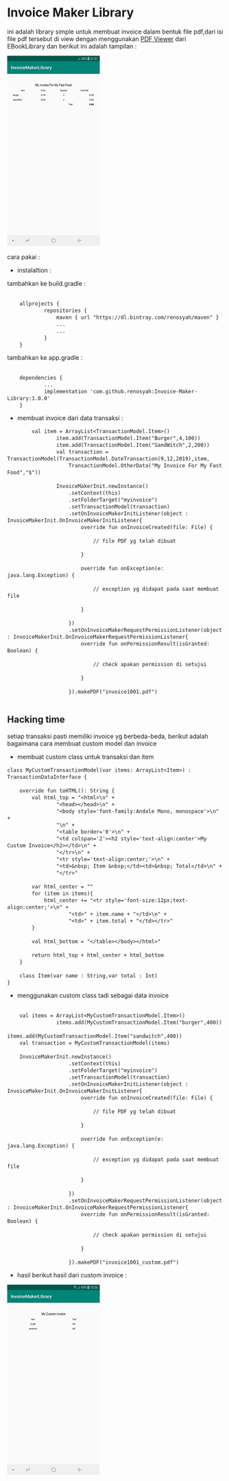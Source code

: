 # Invoice Maker Library

ini adalah library simple untuk membuat invoice dalam bentuk file pdf,dari isi file pdf tersebut di view dengan menggunakan [PDF Viewer](https://github.com/renosyah/EBookLibrary) dari EBookLibrary dan berikut ini adalah tampilan : 

![GitHub Logo](/image/image_1.jpg)


cara pakai : 

* instalaltion : 

tambahkan ke build.gradle :
```

	allprojects {
    		repositories {
        		maven { url "https://dl.bintray.com/renosyah/maven" }
        		...
       			...
    		}
	}

```


tambahkan ke app.gradle :
```

	dependencies {
    		...	
    		implementation 'com.github.renosyah:Invoice-Maker-Library:1.0.0'
	}

```


* membuat invoice dari data transaksi : 

```
		val item = ArrayList<TransactionModel.Item>()
                item.add(TransactionModel.Item("Burger",4,100))
                item.add(TransactionModel.Item("SandWitch",2,200))
                val transaction = TransactionModel(TransactionModel.DateTransaction(9,12,2019),item,
                    TransactionModel.OtherData("My Invoice For My Fast Food","$"))

                InvoiceMakerInit.newInstance()
                    .setContext(this)
                    .setFolderTarget("myinvoice")
                    .setTransactionModel(transaction)
                    .setOnInvoiceMakerInitListener(object : InvoiceMakerInit.OnInvoiceMakerInitListener{
                        override fun onInvoiceCreated(file: File) {
                            
                            // file PDF yg telah dibuat
                            
                        }

                        override fun onException(e: java.lang.Exception) {
                            
                            // exception yg didapat pada saat membuat file     
                        
                        }

                    })
                    .setOnInvoiceMakerRequestPermissionListener(object : InvoiceMakerInit.OnInvoiceMakerRequestPermissionListener{
                        override fun onPermissionResult(isGranted: Boolean) {
                            
                            // check apakan permission di setujui
                            
                        }

                    }).makePDF("invoice1001.pdf")


```



## Hacking time

setiap transaksi pasti memiliki invoice yg berbeda-beda, berikut adalah bagaimana cara membuat custom model dan invoice

* membuat custom class untuk transaksi dan item

```
class MyCustomTransactionModel(var items: ArrayList<Item>) : TransactionDataInterface {

    override fun toHTML(): String {
        val html_top = "<html>\n" +
                "<head></head>\n" +
                "<body style='font-family:Andale Mono, monospace'>\n" +
                "\n" +
                "<table border='0'>\n" +
                "<td colspan='2'><h2 style='text-align:center'>My Custom Invoice</h2></td>\n" +
                "</tr>\n" +
                "<tr style='text-align:center;'>\n" +
                "<td>&nbsp; Item &nbsp;</td><td>&nbsp; Total</td>\n" +
                "</tr>"

        var html_center = ""
        for (item in items){
            html_center += "<tr style='font-size:12px;text-align:center;'>\n" +
                    "<td>" + item.name + "</td>\n" +
                    "<td>" + item.total + "</td></tr>"
        }

        val html_bottom = "</table></body></html>"

        return html_top + html_center + html_bottom
    }

    class Item(var name : String,var total : Int)
}

```

* menggunakan custom class tadi sebagai data invoice

```

	val items = ArrayList<MyCustomTransactionModel.Item>()
                items.add(MyCustomTransactionModel.Item("burger",400))
                items.add(MyCustomTransactionModel.Item("sandwitch",400))
	val transaction = MyCustomTransactionModel(items)

	InvoiceMakerInit.newInstance()
                    .setContext(this)
                    .setFolderTarget("myinvoice")
                    .setTransactionModel(transaction)
                    .setOnInvoiceMakerInitListener(object : InvoiceMakerInit.OnInvoiceMakerInitListener{
                        override fun onInvoiceCreated(file: File) {
                            
                            // file PDF yg telah dibuat
                            
                        }

                        override fun onException(e: java.lang.Exception) {
                            
                            // exception yg didapat pada saat membuat file     
                        
                        }

                    })
                    .setOnInvoiceMakerRequestPermissionListener(object : InvoiceMakerInit.OnInvoiceMakerRequestPermissionListener{
                        override fun onPermissionResult(isGranted: Boolean) {
                            
                            // check apakan permission di setujui
                            
                        }

                    }).makePDF("invoice1001_custom.pdf")

```


* hasil
berikut hasil dari custom invoice : 


![GitHub Logo](/image/image_1_custom.jpg)









